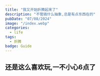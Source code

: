 ```yaml
---
title: "我又开始折腾起来了"
description: "不管搞什么抽象,总是有点东西在的"
pubDate: "07/08/2024"
image: "/index.webp"
categories:
  - life
tags:
  - 折腾
badge: Guide
---
```



## 还是这么喜欢玩,一不小心6点了
<!--stackedit_data:
eyJoaXN0b3J5IjpbMTg2OTcyOTI3MiwxNTMyNzI2NDU4XX0=
-->